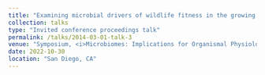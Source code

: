 ```yaml
---
title: "Examining microbial drivers of wildlife fitness in the growing anthropogenic landscape"
collection: talks
type: "Invited conference proceedings talk"
permalink: /talks/2014-03-01-talk-3
venue: "Symposium, <i>Microbiomes: Implications for Organismal Physiology in a Changing World</i>, American Physiological Society"
date: 2022-10-30
location: "San Diego, CA"
---
```

